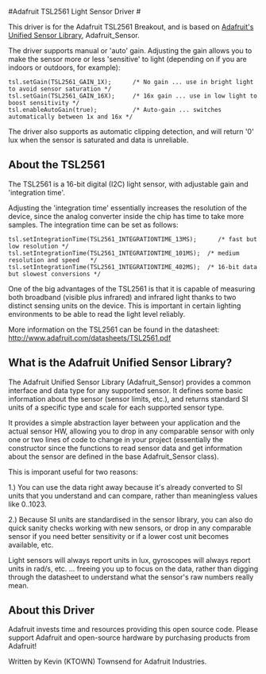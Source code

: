 #Adafruit TSL2561 Light Sensor Driver #

This driver is for the Adafruit TSL2561 Breakout, and is based on [Adafruit's Unified Sensor Library](https://github.com/adafruit/Adafruit_Sensor), Adafruit_Sensor.

The driver supports manual or 'auto' gain. Adjusting the gain allows you to make the sensor more or less 'sensitive' to light (depending on if you are indoors or outdoors, for example):
```
tsl.setGain(TSL2561_GAIN_1X);      /* No gain ... use in bright light to avoid sensor saturation */
tsl.setGain(TSL2561_GAIN_16X);     /* 16x gain ... use in low light to boost sensitivity */
tsl.enableAutoGain(true);          /* Auto-gain ... switches automatically between 1x and 16x */
```

The driver also supports as automatic clipping detection, and will return '0' lux when the sensor is saturated and data is unreliable.

## About the TSL2561 ##

The TSL2561 is a 16-bit digital (I2C) light sensor, with adjustable gain and 'integration time'.  

Adjusting the 'integration time' essentially increases the resolution of the device, since the analog converter inside the chip has time to take more samples.  The integration time can be set as follows:
```
tsl.setIntegrationTime(TSL2561_INTEGRATIONTIME_13MS);      /* fast but low resolution */
tsl.setIntegrationTime(TSL2561_INTEGRATIONTIME_101MS);  /* medium resolution and speed   */
tsl.setIntegrationTime(TSL2561_INTEGRATIONTIME_402MS);  /* 16-bit data but slowest conversions */
```

One of the big advantages of the TSL2561 is that it is capable of measuring both broadband (visible plus infrared) and infrared light thanks to two distinct sensing units on the device.  This is important in certain lighting environments to be able to read the light level reliably.

More information on the TSL2561 can be found in the datasheet: http://www.adafruit.com/datasheets/TSL2561.pdf

## What is the Adafruit Unified Sensor Library? ##

The Adafruit Unified Sensor Library (Adafruit_Sensor) provides a common interface and data type for any supported sensor.  It defines some basic information about the sensor (sensor limits, etc.), and returns standard SI units of a specific type and scale for each supported sensor type.

It provides a simple abstraction layer between your application and the actual sensor HW, allowing you to drop in any comparable sensor with only one or two lines of code to change in your project (essentially the constructor since the functions to read sensor data and get information about the sensor are defined in the base Adafruit_Sensor class).

This is imporant useful for two reasons:

1.) You can use the data right away because it's already converted to SI units that you understand and can compare, rather than meaningless values like 0..1023.

2.) Because SI units are standardised in the sensor library, you can also do quick sanity checks working with new sensors, or drop in any comparable sensor if you need better sensitivity or if a lower cost unit becomes available, etc. 

Light sensors will always report units in lux, gyroscopes will always report units in rad/s, etc. ... freeing you up to focus on the data, rather than digging through the datasheet to understand what the sensor's raw numbers really mean.

## About this Driver ##

Adafruit invests time and resources providing this open source code.  Please support Adafruit and open-source hardware by purchasing products from Adafruit!

Written by Kevin (KTOWN) Townsend for Adafruit Industries.
